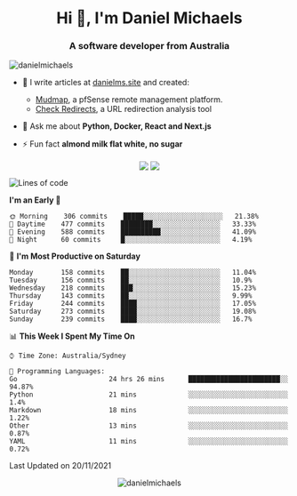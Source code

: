 <h1 align="center">Hi 👋, I'm Daniel Michaels</h1>
<h3 align="center">A software developer from Australia</h3>
<p align="left"> <img src="https://komarev.com/ghpvc/?username=danielmichaels" alt="danielmichaels" /> </p>

- 📝 I write articles at [danielms.site](https://danielms.site?ref=danielmichaels-github) and created:
    - [Mudmap](https://mudmap.io?ref=danielmichaels-github), a pfSense remote management platform.
    - [Check Redirects](https://www.check-redirects.com?ref=danielmichaels-github), a URL redirection analysis tool
- 💬 Ask me about **Python, Docker, React and Next.js**

- ⚡ Fun fact **almond milk flat white, no sugar**

<p align="center">
<a href="https://twitter.com/dansult" target="_blank"><img align="center" src="https://img.shields.io/badge/twitter-%231DA1F2.svg?&style=for-the-badge&logo=twitter&logoColor=white"></a>
<a href="https://linkedin.com/in/daniel-michaels" target="_blank"><img align="center" src="https://img.shields.io/badge/linkedin-%230077B5.svg?&style=for-the-badge&logo=linkedin&logoColor=white"></a>
</p>

<!--START_SECTION:waka-->
![Lines of code](https://img.shields.io/badge/From%20Hello%20World%20I%27ve%20Written-393581%20lines%20of%20code-blue)

**I'm an Early 🐤** 

```text
🌞 Morning    306 commits    █████░░░░░░░░░░░░░░░░░░░░   21.38% 
🌆 Daytime    477 commits    ████████░░░░░░░░░░░░░░░░░   33.33% 
🌃 Evening    588 commits    ██████████░░░░░░░░░░░░░░░   41.09% 
🌙 Night      60 commits     █░░░░░░░░░░░░░░░░░░░░░░░░   4.19%

```
📅 **I'm Most Productive on Saturday** 

```text
Monday       158 commits    ██░░░░░░░░░░░░░░░░░░░░░░░   11.04% 
Tuesday      156 commits    ██░░░░░░░░░░░░░░░░░░░░░░░   10.9% 
Wednesday    218 commits    ███░░░░░░░░░░░░░░░░░░░░░░   15.23% 
Thursday     143 commits    ██░░░░░░░░░░░░░░░░░░░░░░░   9.99% 
Friday       244 commits    ████░░░░░░░░░░░░░░░░░░░░░   17.05% 
Saturday     273 commits    ████░░░░░░░░░░░░░░░░░░░░░   19.08% 
Sunday       239 commits    ████░░░░░░░░░░░░░░░░░░░░░   16.7%

```


📊 **This Week I Spent My Time On** 

```text
⌚︎ Time Zone: Australia/Sydney

💬 Programming Languages: 
Go                       24 hrs 26 mins      ███████████████████████░░   94.87% 
Python                   21 mins             ░░░░░░░░░░░░░░░░░░░░░░░░░   1.4% 
Markdown                 18 mins             ░░░░░░░░░░░░░░░░░░░░░░░░░   1.22% 
Other                    13 mins             ░░░░░░░░░░░░░░░░░░░░░░░░░   0.87% 
YAML                     11 mins             ░░░░░░░░░░░░░░░░░░░░░░░░░   0.72%

```


 Last Updated on 20/11/2021
<!--END_SECTION:waka-->

<p align="center"> <img src="https://github-readme-stats.vercel.app/api?username=danielmichaels&show_icons=true" alt="danielmichaels" /> </p>

